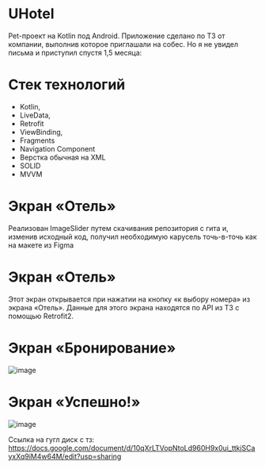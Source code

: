 # UHotel
Pet-проект на Kotlin под Android. Приложение сделано по ТЗ от компании, выполнив которое приглашали на собес. Но я не увидел письма и приступил спустя 1,5 месяца: 


# Стек технологий
- Kotlin,
- LiveData,
- Retrofit
- ViewBinding,
- Fragments
- Navigation Component
- Верстка обычная на XML
- SOLID
- MVVM
# Экран «Отель»
Реализован ImageSlider путем скачивания репозитория с гита и, изменив исходный код, получил необходимую карусель точь-в-точь как на макете из Figma


# Экран «Отель»
Этот экран открывается при нажатии на кнопку «к выбору номера» из экрана «Отель». Данные для этого экрана находятся по API из ТЗ с помощью Retrofit2.


# Экран «Бронирование»
![image](https://github.com/produman66/UHotel/assets/115027939/cbfaa5aa-d89b-41ef-bced-3a4cb343d4ed)


# Экран «Успешно!»
![image](https://github.com/produman66/UHotel/assets/115027939/5a5a013b-aa4f-4a16-990f-299db9a7af60)


Ссылка на гугл диск с тз:
https://docs.google.com/document/d/10qXrLTVopNtoLd960H9x0ui_ttkjSCayxXq9iM4w64M/edit?usp=sharing
